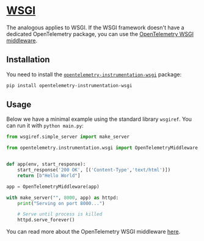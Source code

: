# [WSGI][wsgi]

The analogous applies to WSGI. If the WSGI framework doesn't have a dedicated OpenTelemetry
package, you can use the [OpenTelemetry WSGI middleware][opentelemetry-wsgi].

## Installation

You need to install the [`opentelemetry-instrumentation-wsgi`][pypi-otel-wsgi] package:

```bash
pip install opentelemetry-instrumentation-wsgi
```

## Usage

Below we have a minimal example using the standard library `wsgiref`. You can run it with `python main.py`:

```py title="main.py"
from wsgiref.simple_server import make_server

from opentelemetry.instrumentation.wsgi import OpenTelemetryMiddleware


def app(env, start_response):
    start_response('200 OK', [('Content-Type','text/html')])
    return [b"Hello World"]

app = OpenTelemetryMiddleware(app)

with make_server("", 8000, app) as httpd:
    print("Serving on port 8000...")

    # Serve until process is killed
    httpd.serve_forever()
```

You can read more about the OpenTelemetry WSGI middleware [here][opentelemetry-wsgi].

[wsgi]: https://wsgi.readthedocs.io/en/latest/
[opentelemetry-wsgi]: https://opentelemetry-python-contrib.readthedocs.io/en/latest/instrumentation/wsgi/wsgi.html
[pypi-otel-wsgi]: https://pypi.org/project/opentelemetry-instrumentation-wsgi/
